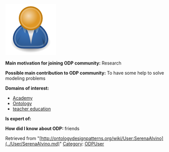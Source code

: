 [![Image:ODPUser.png](../images/a/a6/ODPUser.png)](../Image/ODPUser.png.md "Image:ODPUser.png")




  





__Main motivation for joining ODP community:__ Research


__Possible main contribution to ODP community:__ To have some help to solve modeling problems


__Domains of interest:__



* [Academy](../Community/Academy.md "Community:Academy")
* [Ontology](../Community/Ontology.md "Community:Ontology")
* [teacher education](http://ontologydesignpatterns.org/wiki/index.php?title=Community:Teacher_education&action=edit&redlink=1 "Community:Teacher education (not yet written)")


__Is expert of:__


  

__How did I know about ODP:__ friends






Retrieved from "[http://ontologydesignpatterns.org/wiki/User:SerenaAlvino](../User/SerenaAlvino.md)"
 [Category](http://ontologydesignpatterns.org/wiki/Special:Categories "Special:Categories"): [ODPUser](../Category/ODPUser.md "Category:ODPUser")